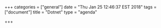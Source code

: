 +++
categories = ["general"]
date = "Thu Jan 25 12:46:37 EST 2018"
tags = ["document"]
title = "Dotnet"
type = "agenda"

+++

